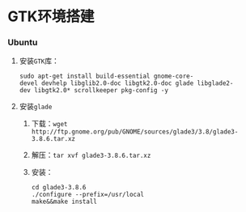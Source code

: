 # GTK环境搭建

### Ubuntu

1. 安装`GTK`库：

   ```shell
   sudo apt-get install build-essential gnome-core-devel devhelp libglib2.0-doc libgtk2.0-doc glade libglade2-dev libgtk2.0* scrollkeeper pkg-config -y
   ```

2. 安装`glade`

   1. 下载：`wget http://ftp.gnome.org/pub/GNOME/sources/glade3/3.8/glade3-3.8.6.tar.xz`

   2. 解压：`tar xvf glade3-3.8.6.tar.xz`

   3. 安装：

      ```shell
      cd glade3-3.8.6
      ./configure --prefix=/usr/local
      make&&make install
      ```

      